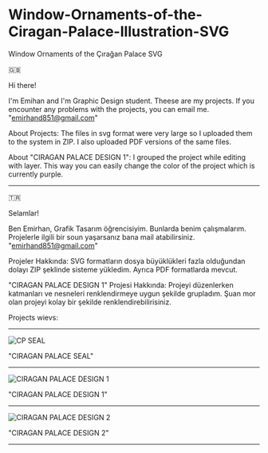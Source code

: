 # Window-Ornaments-of-the-Ciragan-Palace-Illustration-SVG
Window Ornaments of the Çırağan Palace SVG

🇬🇧

Hi there!

I'm Emihan and I'm Graphic Design student. Theese are my projects. 
If you encounter any problems with the projects, you can email me. "emirhand851@gmail.com"

About Projects:
The files in svg format were very large so I uploaded them to the system in ZIP. I also uploaded PDF versions of the same files.

About "CIRAGAN PALACE DESIGN 1":
I grouped the project while editing with layer. This way you can easily change the color of the project which is currently purple.

*********************************

:tr:

Selamlar!

Ben Emirhan, Grafik Tasarım öğrencisiyim. Bunlarda benim çalışmalarım.
Projelerle ilgili bir soun yaşarsanız bana mail atabilirsiniz. "emirhand851@gmail.com"

Projeler Hakkında:
SVG formatların dosya büyüklükleri fazla olduğundan dolayı ZIP şeklinde sisteme yükledim. Ayrıca PDF formatlarda mevcut.

"CIRAGAN PALACE DESIGN 1" Projesi Hakkında:
Projeyi düzenlerken katmanları ve nesneleri renklendirmeye uygun şekilde grupladım. Şuan mor olan projeyi kolay bir şekilde renklendirebilirisiniz.



Projects wievs:
*********************************
![CP SEAL](https://github.com/user-attachments/assets/21e2dc8c-5b91-43d6-a2c5-c57b1446060f)

"CIRAGAN PALACE SEAL"
*********************************
![CIRAGAN PALACE DESIGN 1](https://github.com/user-attachments/assets/fa6039ae-1daa-47c1-b092-745964abfcf8)

"CIRAGAN PALACE DESIGN 1"
*********************************
![CIRAGAN PALACE DESIGN 2](https://github.com/user-attachments/assets/b9ae5df7-baac-4fc1-be01-28b060ed2397)

"CIRAGAN PALACE DESIGN 2"
*********************************
